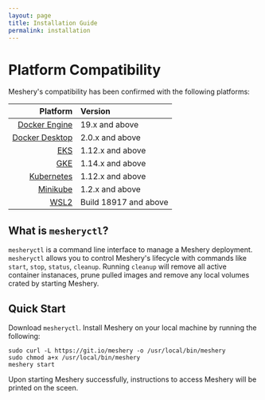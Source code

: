 ```yaml
---
layout: page
title: Installation Guide
permalink: installation
---
```


# Platform Compatibility <a name="compatibility-matrix"></a>

Meshery's compatibility has been confirmed with the following platforms:

| Platform      | Version       |
| -------------:|:-------------|   
| [Docker Engine](/docs/installation/docker) | 19.x and above |
| [Docker Desktop](/docs/installation/docker) | 2.0.x and above |
| [EKS](/docs/installation/eks) | 1.12.x and above |
| [GKE](/docs/installation/gke) | 1.14.x and above |
| [Kubernetes](docs/installation/kubernetes) | 1.12.x and above |
| [Minikube](/docs/installation/minikube) | 1.2.x and above |
| [WSL2](/docs/installation/wsl2) | Build 18917 and above |

## What is `mesheryctl`?
`mesheryctl` is a command line interface to manage a Meshery deployment. `mesheryctl` allows you to control Meshery's lifecycle with commands like `start`, `stop`, `status`, `cleanup`. Running `cleanup` will remove all active container instanaces, prune pulled images and remove any local volumes crated by starting Meshery.

## Quick Start 
Download `mesheryctl`. Install Meshery on your local machine by running the following:

```
sudo curl -L https://git.io/meshery -o /usr/local/bin/meshery
sudo chmod a+x /usr/local/bin/meshery
meshery start
```
Upon starting Meshery successfully, instructions to access Meshery will be printed on the sceen.
